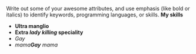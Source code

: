 Write out some of your awesome attributes, and use emphasis (like bold or italics) to identify keywords, programming languages, or skills.
**My skills**
- **Ultra manglio**
- **Extra _lady killing_  speciality**
- _Gay_
- _mama**Gay** mama_
